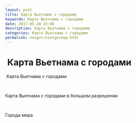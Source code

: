 ```yaml
---
layout: post
title: Карта Вьетнама с городами
keywords: Карта Вьетнама с городами
date: 2017-05-28 15:46
description: Карта Вьетнама с городами
categories: Карта Вьетнама с городами
permalink: nasgor/vietgormap.html
---
```


#  Карта Вьетнама с городами



 Карта Вьетнама с городами






                         


Карта Вьетнама с городами в большом разрешении


                 


Города мира

		
